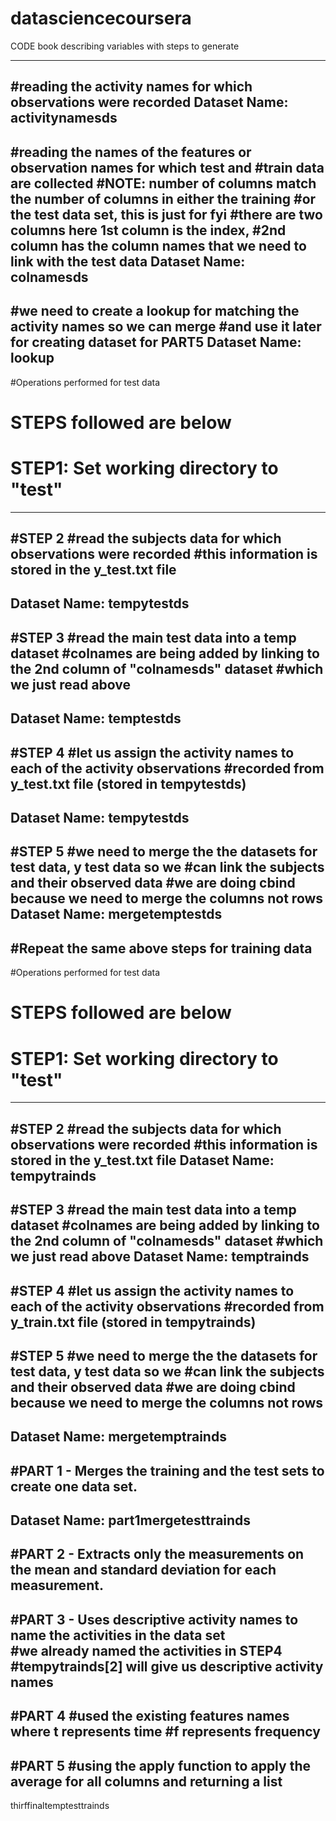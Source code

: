 datasciencecoursera
===================
CODE book describing variables with steps to generate

-----------------------------------------------------------------------
#reading the activity names for which observations were recorded
Dataset Name: activitynamesds
-----------------------------------------------------------------------

#reading the names of the features or observation names for which test and 
#train data are collected
#NOTE: number of columns match the number of columns in either the training
#or the test data set, this is just for fyi
#there are two columns here 1st column is the index, 
#2nd column has the column names that we need to link with the test data
Dataset Name: colnamesds
-----------------------------------------------------------------------
#we need to create a lookup for matching the activity names so we can merge
#and use it later for creating dataset for PART5 
Dataset Name: lookup
-----------------------------------------------------------------------
#Operations performed for test data
# STEPS followed are below
# STEP1: Set working directory to "test"
-----------------------------------------------------------------------
#STEP 2
#read the subjects data for which observations were recorded
#this information is stored in the y_test.txt file
--------------------------
Dataset Name: tempytestds
-----------------------------------------------------------------------
#STEP 3
#read the main test data into a temp dataset
#colnames are being added by linking to the 2nd column of "colnamesds" dataset
#which we just read above
------------------------
Dataset Name: temptestds
-----------------------------------------------------------------------
#STEP 4
#let us assign the activity names to each of the activity observations 
#recorded from y_test.txt file (stored in tempytestds)
--------------------------
Dataset Name: tempytestds
-----------------------------------------------------------------------
#STEP 5
#we need to merge the the datasets for test data, y test data so we
#can link the subjects and their observed data
#we are doing cbind because we need to merge the columns not rows
Dataset Name: mergetemptestds
-----------------------------------------------------------------------
#Repeat the same above steps for training data
-----------------------------------------------------------------------
#Operations performed for test data
# STEPS followed are below
# STEP1: Set working directory to "test"
-----------------------------------------------------------------------

#STEP 2
#read the subjects data for which observations were recorded
#this information is stored in the y_test.txt file
Dataset Name: tempytrainds
-----------------------------------------------------------------------
#STEP 3
#read the main test data into a temp dataset
#colnames are being added by linking to the 2nd column of "colnamesds" dataset
#which we just read above
Dataset Name: temptrainds
-----------------------------------------------------------------------

#STEP 4
#let us assign the activity names to each of the activity observations 
#recorded from y_train.txt file (stored in tempytrainds)
-----------------------------------------------------------------------

#STEP 5
#we need to merge the the datasets for test data, y test data so we
#can link the subjects and their observed data
#we are doing cbind because we need to merge the columns not rows
--------------------
Dataset Name: mergetemptrainds
-----------------------------------------------------------------------
#PART 1 - Merges the training and the test sets to create one data set.
----------------------
Dataset Name: part1mergetesttrainds
-----------------------------------------------------------------------
#PART 2 - Extracts only the measurements on the mean and standard deviation for each measurement. 
-----------------------------------------------------------------------

#PART 3 - Uses descriptive activity names to name the activities in the data set                                          
#we already named the activities in STEP4
#tempytrainds[2] will give us descriptive activity names
-----------------------------------------------------------------------
#PART 4
#used the existing features names where t represents time
#f represents frequency
-----------------------------------------------------------------------
#PART 5
#using the apply function to apply the average for all columns and returning a list
-----------------------------------------------------------------------
thirffinaltemptesttrainds
